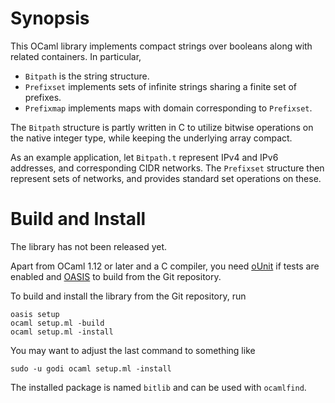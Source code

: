 Synopsis
========

This OCaml library implements compact strings over booleans along with
related containers.  In particular,

  - `Bitpath` is the string structure.
  - `Prefixset` implements sets of infinite strings sharing a finite set of
    prefixes.
  - `Prefixmap` implements maps with domain corresponding to `Prefixset`.

The `Bitpath` structure is partly written in C to utilize bitwise
operations on the native integer type, while keeping the underlying array
compact.

As an example application, let `Bitpath.t` represent IPv4 and IPv6
addresses, and corresponding CIDR networks.  The `Prefixset` structure then
represent sets of networks, and provides standard set operations on these.


Build and Install
=================

The library has not been released yet.

Apart from OCaml 1.12 or later and a C compiler, you need [oUnit][ounit] if
tests are enabled and [OASIS][oasis] to build from the Git repository.

To build and install the library from the Git repository, run

    oasis setup
    ocaml setup.ml -build
    ocaml setup.ml -install

You may want to adjust the last command to something like

    sudo -u godi ocaml setup.ml -install

The installed package is named `bitlib` and can be used with `ocamlfind`.


[ounit]: http://ounit.forge.ocamlcore.org/
[oasis]: http://oasis.forge.ocamlcore.org/
